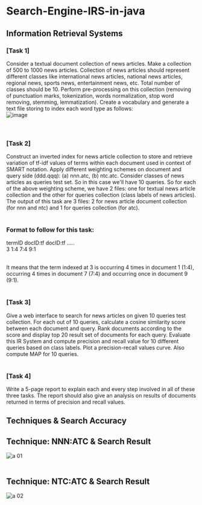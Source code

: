 # Search-Engine-IRS-in-java
## Information Retrieval Systems
### [Task 1]
Consider a textual document collection of news articles. Make a collection of 500 to 1000 news articles. Collection of news articles should represent different classes like international
news articles, national news articles, regional news, sports news, entertainment news, etc. Total number of classes should be 10. Perform pre-processing on this collection (removing of
punctuation marks, tokenization, words normalization, stop word removing, stemming, lemmatization). Create a vocabulary and generate a text file storing to index each word type
as follows:<br/>
![image](https://user-images.githubusercontent.com/73745377/193879514-4ac1f006-e78d-495a-a955-64e9ed4a5723.png)
<br/><br/><br/>

### [Task 2]<br/>
Construct an inverted index for news article collection to store and retrieve variation of tf-idf values of terms within each document used in context of SMART notation. Apply different
weighting schemes on document and query side (ddd.qqq): (a) nnn.atc, (b) ntc.atc. Consider classes of news articles as queries test set. So in this case we'll have 10 queries. So for each of
the above weighting scheme, we have 2 files: one for textual news article collection and the other for queries collection (class labels of news articles). The output of this task are 3 files: 2
for news article document collection (for nnn and ntc) and 1 for queries collection (for atc).<br/><br/>

### Format to follow for this task:<br/>
termID docID:tf docID:tf …..<br/>
3 1:4 7:4 9:1<br/><br/>

It means that the term indexed at 3 is occurring 4 times in document 1 (1:4), occurring 4 times in document 7 (7:4) and occurring once in document 9 (9:1).<br/><br/>


### [Task 3]<br/>
Give a web interface to search for news articles on given 10 queries test collection. For each out of 10 queries, calculate a cosine similarity score between each document and query. Rank
documents according to the score and display top 20 result set of documents for each query. Evaluate this IR System and compute precision and recall value for 10 different queries based
on class labels. Plot a precision-recall values curve. Also compute MAP for 10 queries.<br/><br/>

### [Task 4]<br/>
Write a 5-page report to explain each and every step involved in all of these three tasks. The report should also give an analysis on results of documents returned in terms of precision and recall values.

## Techniques & Search Accuracy<br/>
## Technique: NNN:ATC & Search Result<br/>
![a 01](https://user-images.githubusercontent.com/73745377/193881166-f0227f56-cd63-470b-949e-9cb5d8451a85.png) <br/><br/>
## Technique: NTC:ATC & Search Result<br/>
![a 02](https://user-images.githubusercontent.com/73745377/193881225-63c7dc7d-33f2-463f-b548-50a97e9ef15c.png)
